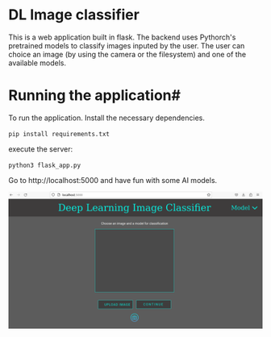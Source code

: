 # DL Image classifier

This is a web application built in flask. The backend uses Pythorch's pretrained models to classify images inputed by the user. The user can choice an image (by using the camera or the filesystem) and one of the available models.




# Running the application#

To run the application. Install the necessary dependencies.

`pip install requirements.txt`

execute the server:

`python3 flask_app.py`

Go to http://localhost:5000 and have fun with some AI models.

![initial screen](preview/preview1.png "initial screen")






